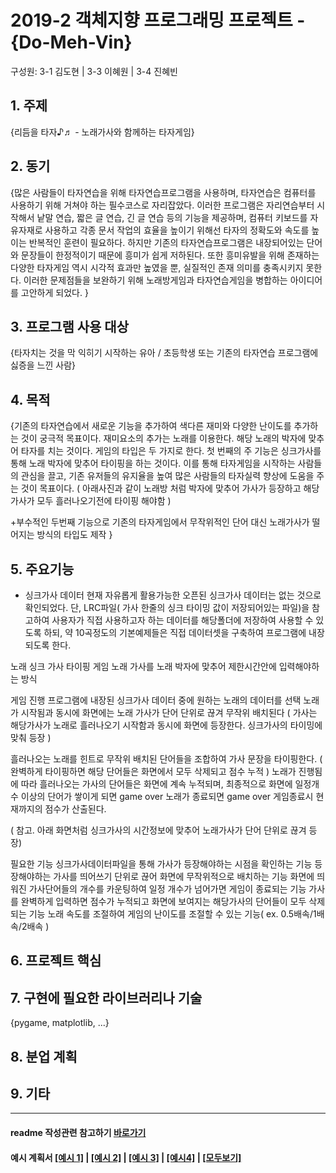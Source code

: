 # 2019-2 객체지향 프로그래밍 프로젝트 - **{Do-Meh-Vin}**
구성원: 3-1 김도현  | 3-3 이혜원  | 3-4 진혜빈

## 1. 주제
{리듬을 타자♪♬ - 노래가사와 함께하는 타자게임}

## 2. 동기
{많은 사람들이 타자연습을 위해 타자연습프로그램을 사용하며, 타자연습은 컴퓨터를 사용하기 위해 거쳐야 하는 필수코스로 자리잡았다. 
 이러한 프로그램은 자리연습부터 시작해서 낱말 연습, 짧은 글 연습, 긴 글 연습 등의 기능을 제공하며, 컴퓨터 키보드를 자유자재로 사용하고 각종 문서 작업의 효율을 높이기 위해선 타자의 정확도와 속도를 높이는 반복적인 훈련이 필요하다. 
하지만 기존의 타자연습프로그램은 내장되어있는 단어와 문장들이 한정적이기 때문에 흥미가 쉽게 저하된다. 또한 흥미유발을 위해 존재하는 다양한 타자게임 역시 시각적 효과만 높였을 뿐, 실질적인 존재 의미를 충족시키지 못한다.
이러한 문제점들을 보완하기 위해 노래방게임과 타자연습게임을 병합하는 아이디어를 고안하게 되었다.
}

## 3. 프로그램 사용 대상
{타자치는 것을 막 익히기 시작하는 유아 / 초등학생 또는 기존의 타자연습 프로그램에 싫증을 느낀 사람}

## 4. 목적
{기존의 타자연습에서 새로운 기능을 추가하여 색다른 재미와 다양한 난이도를 추가하는 것이 궁극적 목표이다. 
 재미요소의 추가는 노래를 이용한다. 해당 노래의 박자에 맞추어 타자를 치는 것이다. 게임의 타입은 두 가지로 한다. 
첫 번째의 주 기능은 싱크가사를 통해 노래 박자에 맞추어 타이핑을 하는 것이다. 이를 통해 타자게임을 시작하는 사람들의 관심을 끌고, 기존 유저들의 유지율을 높여 많은 사람들의 타자실력 향상에 도움을 주는 것이 목표이다. ( 아래사진과 같이 노래방 처럼 박자에 맞추어 가사가 등장하고 해당 가사가 모두 흘러나오기전에 타이핑 해야함 )

 +부수적인 두번째 기능으로 기존의 타자게임에서 무작위적인 단어 대신 노래가사가 떨어지는 방식의 타입도 제작
}

## 5. 주요기능
  
* 싱크가사 데이터
현재 자유롭게 활용가능한 오픈된 싱크가사 데이터는 없는 것으로 확인되었다. 단, LRC파일( 가사 한줄의 싱크 타이밍 값이 저장되어있는 파일)을 참고하여 사용자가 직접 사용하고자 하는 데이터를 해당폴더에 저장하여 사용할 수 있도록 하되, 약 10곡정도의 기본예제들은 직접 데이터셋을 구축하여 프로그램에 내장되도록 한다.

노래 싱크 가사 타이핑 게임 
노래 가사를 노래 박자에 맞추어 제한시간안에 입력해야하는 방식

게임 진행
프로그램에 내장된 싱크가사 데이터 중에 원하는 노래의 데이터를 선택
노래가 시작됨과 동시에 화면에는 노래 가사가 단어 단위로 끊겨 무작위 배치된다
( 가사는 해당가사가 노래로 흘러나오기 시작함과 동시에 화면에 등장한다. 싱크가사의 타이밍에 맞춰 등장 )

흘러나오는 노래를 힌트로 무작위 배치된 단어들을 조합하여 가사 문장을 타이핑한다. 
( 완벽하게 타이핑하면 해당 단어들은 화면에서 모두 삭제되고 점수 누적 )
노래가 진행됨에 따라 흘러나오는 가사의 단어들은 화면에 계속 누적되며, 최종적으로 화면에 일정개수 이상의 단어가 쌓이게 되면 game over
노래가 종료되면 game over
게임종료시 현재까지의 점수가 산출된다.


( 참고. 아래 화면처럼 싱크가사의 시간정보에 맞추어 노래가사가 단어 단위로 끊겨 등장)

필요한 기능
싱크가사데이터파일을 통해 가사가 등장해야하는 시점을 확인하는 기능
등장해야하는 가사를 띄어쓰기 단위로 끊어 화면에 무작위적으로 배치하는 기능
화면에 띄워진 가사단어들의 개수를 카운팅하여 일정 개수가 넘어가면 게임이 종료되는 기능
가사를 완벽하게 입력하면 점수가 누적되고 화면에 보여지는 해당가사의 단어들이 모두 삭제되는 기능
노래 속도를 조절하여 게임의 난이도를 조절할 수 있는 기능( ex. 0.5배속/1배속/2배속 )


## 6. 프로젝트 핵심


## 7. 구현에 필요한 라이브러리나 기술
{pygame, matplotlib,  ...}

## 8. **분업 계획**


## 9. 기타

<hr>

#### readme 작성관련 참고하기 [바로가기](https://heropy.blog/2017/09/30/markdown/)

#### 예시 계획서 [[예시 1]](https://docs.google.com/document/d/1hcuGhTtmiTUxuBtr3O6ffrSMahKNhEj33woE02V-84U/edit?usp=sharing) | [[예시 2]](https://docs.google.com/document/d/1FmxTZvmrroOW4uZ34Xfyyk9ejrQNx6gtsB6k7zOvHYE/edit?usp=sharing) | [[예시 3]](https://github.com/goldmango328/2018-OOP-Python-Light) | [[예시4]](https://github.com/ssy05468/2018-OOP-Python-lightbulb) | [[모두보기]](https://github.com/kadragon/oop_project_ex/network/members)
